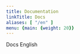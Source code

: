 ```yaml
---
title: Documentation
linkTitle: Docs
aliases: [ "/en" ]
menu: {main: {weight: 20}}
---
```


Docs English